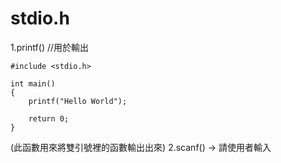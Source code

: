 # stdio.h
1.printf()   //用於輸出
```
#include <stdio.h>

int main()
{
    printf("Hello World");

    return 0;
}

```
(此函數用來將雙引號裡的函數輸出出來)
2.scanf() → 請使用者輸入


